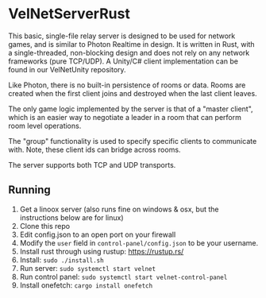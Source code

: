 # VelNetServerRust

This basic, single-file relay server is designed to be used for network games, and is similar to Photon Realtime in design.  It is written in Rust, with a single-threaded, non-blocking design and does not rely on any network frameworks (pure TCP/UDP).  A Unity/C# client implementation can be found in our VelNetUnity repository.  

Like Photon, there is no built-in persistence of rooms or data.  Rooms are created when the first client joins and destroyed when the last client leaves.  

The only game logic implemented by the server is that of a "master client", which is an easier way to negotiate a leader in a room that can perform room level operations.

The "group" functionality is used to specify specific clients to communicate with.  Note, these client ids can bridge across rooms.

The server supports both TCP and UDP transports.  

## Running

1. Get a linoox server (also runs fine on windows & osx, but the instructions below are for linux)
2. Clone this repo
3. Edit config.json to an open port on your firewall
4. Modify the `user` field in `control-panel/config.json` to be your username.
5. Install rust through using rustup: https://rustup.rs/
6. Install: `sudo ./install.sh`
7. Run server: `sudo systemctl start velnet`
8. Run control panel: `sudo systemctl start velnet-control-panel`
9. Install onefetch: `cargo install onefetch`
